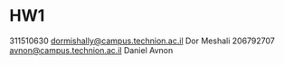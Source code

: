 # HW1
311510630 dormishally@campus.technion.ac.il Dor Meshali
206792707 avnon@campus.technion.ac.il Daniel Avnon
